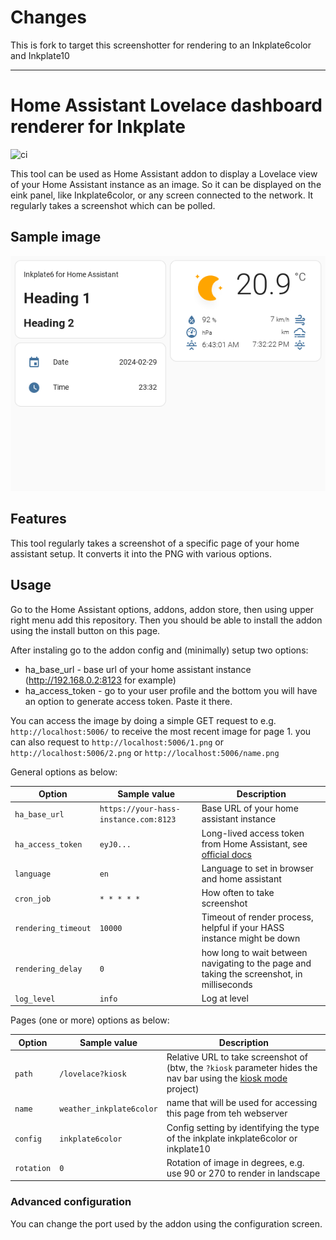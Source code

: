 # Changes

This is fork to target this screenshotter for rendering to an Inkplate6color and Inkplate10

---

# Home Assistant Lovelace dashboard renderer for Inkplate

![ci](https://github.com/brodykenrick/hass-lovelace-dashboard-inkplate-screenshotter/actions/workflows/publish.yml/badge.svg)

This tool can be used as Home Assistant addon to display a Lovelace view of your Home Assistant instance as an image. So it can be displayed on the eink panel, like Inkplate6color, or any screen connected to the network. It regularly takes a screenshot which can be polled.

## Sample image

![Sample image](https://raw.githubusercontent.com/brodykenrick/hass-lovelace-dashboard-inkplate-screenshotter/main/assets/sample.png)

## Features

This tool regularly takes a screenshot of a specific page of your home assistant setup. It converts it into the PNG with various options.

## Usage

Go to the Home Assistant options, addons, addon store, then using upper right menu add this repository. Then you should be able to install the addon using the install button on this page.

After instaling go to the addon config and (minimally) setup two options:
- ha_base_url - base url of your home assistant instance (http://192.168.0.2:8123 for example)
- ha_access_token - go to your user profile and the bottom you will have an option to generate access token. Paste it there.

You can access the image by doing a simple GET request to e.g. `http://localhost:5006/` to receive the most recent image for page 1. you can also request to `http://localhost:5006/1.png` or `http://localhost:5006/2.png` or `http://localhost:5006/name.png`

General options as below:

| Option                    | Sample value                          | Description                                                                                                                                             |
| ------------------------- | ------------------------------------- | ------------------------------------------------------------------------------------------------------------------------------------------------------- |
| `ha_base_url`             | `https://your-hass-instance.com:8123` | Base URL of your home assistant instance                                                                                                                |
| `ha_access_token`         | `eyJ0...`                             | Long-lived access token from Home Assistant, see [official docs](https://developers.home-assistant.io/docs/auth_api/#long-lived-access-token)           |
| `language`                | `en`                                  | Language to set in browser and home assistant                                                                                                           |
| `cron_job`                | `* * * * *`                           | How often to take screenshot                                                                                                                            |
| `rendering_timeout`       | `10000`                               | Timeout of render process, helpful if your HASS instance might be down                                                                                  |
| `rendering_delay`         | `0`                                   | how long to wait between navigating to the page and taking the screenshot, in milliseconds                                                              |
| `log_level`               | `info`                                | Log at level                                                                                                                                            |

Pages (one or more) options as below:

| Option                    | Sample value                          | Description                                                                                                                                             |
| ------------------------- | ------------------------------------- | ------------------------------------------------------------------------------------------------------------------------------------------------------- |
| `path`                    | `/lovelace?kiosk`                     | Relative URL to take screenshot of (btw, the `?kiosk` parameter hides the nav bar using the [kiosk mode](https://github.com/maykar/kiosk-mode) project) |
| `name`                    | `weather_inkplate6color`              | name that will be used for accessing this page from teh webserver                                                                                       |
| `config`                  | `inkplate6color`                      | Config setting by identifying the type of the inkplate inkplate6color or inkplate10                                                                     |
| `rotation`                | `0`                                   | Rotation of image in degrees, e.g. use 90 or 270 to render in landscape                                                                                 |

### Advanced configuration

You can change the port used by the addon using the configuration screen.
